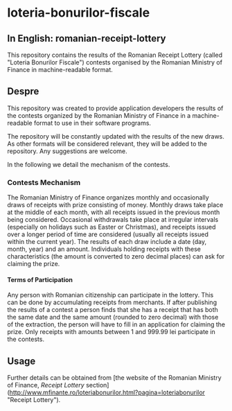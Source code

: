 # loteria-bonurilor-fiscale
## In English: romanian-receipt-lottery
This repository contains the results of the Romanian Receipt Lottery (called "Loteria Bonurilor Fiscale") contests organised by the Romanian Ministry of Finance in machine-readable format.

## Despre
This repository was created to provide application developers the results of the contests organized by the Romanian Ministry of Finance in a machine-readable format to use in their software programs.

The repository will be constantly updated with the results of the new draws. As other formats will be considered relevant, they will be added to the repository.
Any suggestions are welcome.

In the following we detail the mechanism of the contests.

### Contests Mechanism
The Romanian Ministry of Finance organizes monthly and occasionally draws of receipts with prize consisting of money. Monthly draws take place at the middle of each month, with all receipts issued in the previous month being considered. Occasional withdrawals take place at irregular intervals (especially on holidays such as Easter or Christmas), and receipts issued over a longer period of time are considered (usually all receipts issued within the current year).
The results of each draw include a date (day, month, year) and an amount. Individuals holding receipts with these characteristics (the amount is converted to zero decimal places) can ask for claiming the prize.

#### Terms of Participation
Any person with Romanian citizenship can participate in the lottery. This can be done by accumulating receipts from merchants. If after publishing the results of a contest a person finds that she has a receipt that has both the same date and the same amount (rounded to zero decimal) with those of the extraction, the person will have to fill in an application for claiming the prize.
Only receipts with amounts between 1 and 999.99 lei participate in the contests.

## Usage
Further details can be obtained from [the website of the Romanian Ministry of Finance, *Receipt Lottery* section] (http://www.mfinante.ro/loteriabonurilor.html?pagina=loteriabonurilor "Receipt Lottery").

